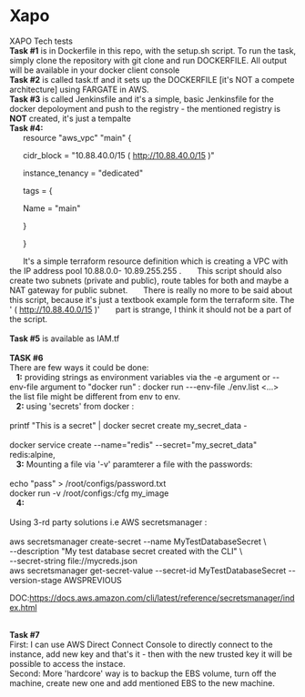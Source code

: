 # Xapo
XAPO Tech tests <br />
**Task #1** is in Dockerfile in this repo, with the setup.sh script. To run the task, simply clone the repository with git clone and run DOCKERFILE. All output will be available in your docker client console <br /> 
**Task #2** is called task.tf and it sets up the DOCKERFILE [it's NOT a compete architecture] using FARGATE in AWS. <br />
**Task #3** is called Jenkinsfile and it's a simple, basic Jenkinsfile for the docker depoloyment and push to the registry - the mentioned registry is **NOT** created, it's just a tempalte<br />
**Task #4:**
<br />
&nbsp;&nbsp;&nbsp;&nbsp;&nbsp;&nbsp;resource "aws_vpc" "main" {

&nbsp;&nbsp;&nbsp;&nbsp;&nbsp;&nbsp;cidr_block = "10.88.40.0/15 ( http://10.88.40.0/15 )"

&nbsp;&nbsp;&nbsp;&nbsp;&nbsp;&nbsp;instance_tenancy = "dedicated"

&nbsp;&nbsp;&nbsp;&nbsp;&nbsp;&nbsp;tags = {

&nbsp;&nbsp;&nbsp;&nbsp;&nbsp;&nbsp;Name = "main"

&nbsp;&nbsp;&nbsp;&nbsp;&nbsp;&nbsp;}

&nbsp;&nbsp;&nbsp;&nbsp;&nbsp;&nbsp;}



&nbsp;&nbsp;&nbsp;&nbsp;&nbsp;&nbsp;It's a simple terraform resource definition which is creating a VPC with the IP address pool 10.88.0.0-	10.89.255.255 . 
&nbsp;&nbsp;&nbsp;&nbsp;&nbsp;&nbsp;This  script should also create two subnets (private and public), route tables  for both and maybe a NAT gateway for public subnet. 
&nbsp;&nbsp;&nbsp;&nbsp;&nbsp;&nbsp;There is really no more to be said about this script, because it's just a textbook example form the terraform site. The ' ( http://10.88.40.0/15 )' &nbsp;&nbsp;&nbsp;&nbsp;&nbsp;&nbsp;part is strange, I think it should not be a part of the script. 
<br />
<br />
**Task #5** is available as IAM.tf
<br />
<br />
**TASK #6**
<br />
There are few ways it could be done: <br />
&nbsp;&nbsp; **1:**  providing strings as environment variables via the -e argument or --env-file argument  to "docker run" : docker run ---env-file ./env.list <...> <br />  the list file might be different from env to env.  <br />
&nbsp;&nbsp; **2:** using 'secrets' from docker : <br />
<br />
printf "This is a secret" | docker secret create my_secret_data - <br />
<br />
docker service  create --name="redis" --secret="my_secret_data" redis:alpine, <br />
&nbsp;&nbsp; **3:** Mounting a file via '-v' paramterer a file with the passwords:  <br />
<br />
echo "pass" > /root/configs/password.txt <br />
docker run -v /root/configs:/cfg  my_image  <br />
&nbsp;&nbsp; **4:** <br />
<br />
Using 3-rd party solutions i.e AWS secretsmanager : <br />
<br />
aws secretsmanager create-secret --name MyTestDatabaseSecret \ <br />
    --description "My test database secret created with the CLI" \ <br />
    --secret-string file://mycreds.json <br />
aws secretsmanager get-secret-value --secret-id MyTestDatabaseSecret --version-stage AWSPREVIOUS <br />

DOC:https://docs.aws.amazon.com/cli/latest/reference/secretsmanager/index.html <br />
<br />

**Task #7** <br />
First: I can use  AWS Direct Connect Console to directly connect to the instance, add new key and that's it - then with the new trusted key it will be possible to access the instace. <br />
Second: More 'hardcore' way is to backup the EBS volume, turn off the machine, create new one and add mentioned EBS to the new machine. <br />
